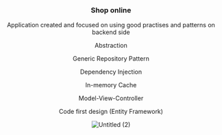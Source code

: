 <!DOCTYPE html>
<html>
<head>
</head>
<body style="margin: auto; text-align: center;">
    
<h3>Shop online</h3>

<p> Application created and focused on using good practises and patterns on backend side </p>

<p> Abstraction </p>
<p> Generic Repository Pattern </p>
<p> Dependency Injection </p>
<p> In-memory Cache </p>
<p> Model-View-Controller </p>
<p> Code first design (Entity Framework) </p>

![Untitled (2)](https://github.com/kadisin/ShopOnline/assets/38622355/1ff471db-6515-409e-84a8-938271951e26)

</body>
</html>

